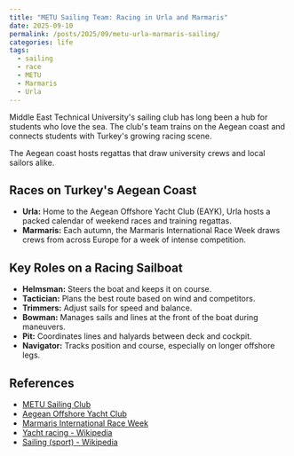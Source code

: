 ```yaml
---
title: "METU Sailing Team: Racing in Urla and Marmaris"
date: 2025-09-10
permalink: /posts/2025/09/metu-urla-marmaris-sailing/
categories: life
tags:
  - sailing
  - race
  - METU
  - Marmaris
  - Urla
---
```


Middle East Technical University's sailing club has long been a hub for students who love the sea. The club's team trains on the Aegean coast and connects students with Turkey's growing racing scene.

The Aegean coast hosts regattas that draw university crews and local sailors alike.


## Races on Turkey's Aegean Coast

- **Urla:** Home to the Aegean Offshore Yacht Club (EAYK), Urla hosts a packed calendar of weekend races and training regattas.
- **Marmaris:** Each autumn, the Marmaris International Race Week draws crews from across Europe for a week of intense competition.

## Key Roles on a Racing Sailboat

- **Helmsman:** Steers the boat and keeps it on course.
- **Tactician:** Plans the best route based on wind and competitors.
- **Trimmers:** Adjust sails for speed and balance.
- **Bowman:** Manages sails and lines at the front of the boat during maneuvers.
- **Pit:** Coordinates lines and halyards between deck and cockpit.
- **Navigator:** Tracks position and course, especially on longer offshore legs.

## References

- [METU Sailing Club](https://www.instagram.com/odtuyelken/)
- [Aegean Offshore Yacht Club](http://www.eayk.org)
- [Marmaris International Race Week](https://www.marmarisraceweek.com)
- [Yacht racing - Wikipedia](https://en.wikipedia.org/wiki/Yacht_racing)
- [Sailing (sport) - Wikipedia](https://en.wikipedia.org/wiki/Sailing_(sport))

